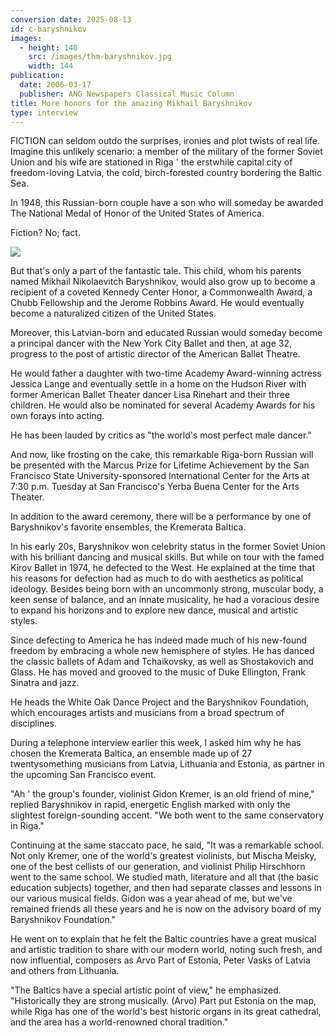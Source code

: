```yaml
---
conversion date: 2025-08-13
id: c-baryshnikov
images:
  - height: 140
    src: /images/thm-baryshnikov.jpg
    width: 144
publication:
  date: 2006-03-17
  publisher: ANG Newspapers Classical Music Column
title: More honors for the amazing Mikhail Baryshnikov
type: interview
---
```


FICTION can seldom outdo the surprises, ironies and plot twists of real life.
Imagine this unlikely scenario: a member of the military of the former Soviet Union and his wife are stationed in Riga ' the erstwhile capital city of freedom-loving Latvia, the cold, birch-forested country bordering the Baltic Sea.

In 1948, this Russian-born couple have a son who will someday be awarded The National Medal of Honor of the United States of America.

Fiction? No; fact.

![](/images/thm-baryshnikov.jpg)

But that's only a part of the fantastic tale. This child, whom his parents named Mikhail Nikolaevitch Baryshnikov, would also grow up to become a recipient of a coveted Kennedy Center Honor, a Commonwealth Award, a Chubb Fellowship and the Jerome Robbins Award. He would eventually become a naturalized citizen of the United States.

Moreover, this Latvian-born and educated Russian would someday become a principal dancer with the New York City Ballet and then, at age 32, progress to the post of artistic director of the American Ballet Theatre.

He would father a daughter with two-time Academy Award-winning actress Jessica Lange and eventually settle in a home on the Hudson River with former American Ballet Theater dancer Lisa Rinehart and their three children. He would also be nominated for several Academy Awards for his own forays into acting.

He has been lauded by critics as "the world's most perfect male dancer."

And now, like frosting on the cake, this remarkable Riga-born Russian will be presented with the Marcus Prize for Lifetime Achievement by the San Francisco State University-sponsored International Center for the Arts at 7:30 p.m. Tuesday at San Francisco's Yerba Buena Center for the Arts Theater.

In addition to the award ceremony, there will be a performance by one of Baryshnikov's favorite ensembles, the Kremerata Baltica.

In his early 20s, Baryshnikov won celebrity status in the former Soviet Union with his brilliant dancing and musical skills. But while on tour with the famed Kirov Ballet in 1974, he defected to the West. He explained at the time that his reasons for defection had as much to do with aesthetics as political ideology. Besides being born with an uncommonly strong, muscular body, a keen sense of balance, and an innate musicality, he had a voracious desire to expand his horizons and to explore new dance, musical and artistic styles.

Since defecting to America he has indeed made much of his new-found freedom by embracing a whole new hemisphere of styles. He has danced the classic ballets of Adam and Tchaikovsky, as well as Shostakovich and Glass. He has moved and grooved to the music of Duke Ellington, Frank Sinatra and jazz.

He heads the White Oak Dance Project and the Baryshnikov Foundation, which encourages artists and musicians from a broad spectrum of disciplines.

During a telephone interview earlier this week, I asked him why he has chosen the Kremerata Baltica, an ensemble made
up of 27 twentysomething musicians from Latvia, Lithuania and Estonia, as partner in the upcoming San Francisco event.

"Ah ' the group's founder, violinist Gidon Kremer, is an old friend of mine," replied
Baryshnikov in rapid, energetic English marked with only the slightest foreign-sounding accent. "We both went to the same conservatory in Riga."

Continuing at the same staccato pace, he said, "It was a remarkable school. Not only Kremer, one of the world's greatest violinists, but Mischa Meisky, one of the best cellists of our generation, and violinist Philip Hirschhorn went to the same school. We studied math, literature and all that (the basic education subjects) together, and then had separate classes and lessons in our various musical fields. Gidon was a year ahead of me, but we've remained friends all these years and he is now on the advisory board of my Baryshnikov Foundation."

He went on to explain that he felt the Baltic countries have a great musical and artistic tradition to share with our modern world, noting such fresh, and now influential, composers as Arvo Part of Estonia, Peter Vasks of Latvia and others from Lithuania.

"The Baltics have a special artistic point of view," he emphasized. "Historically they are strong musically. (Arvo) Part put Estonia on the map, while Riga has one of the world's best historic organs in its great cathedral, and the area has a world-renowned choral tradition."

